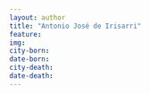 ```yaml
---
layout: author
title: "Antonio José de Irisarri"
feature: 
img:
city-born: 
date-born: 
city-death: 
date-death:
---
```

